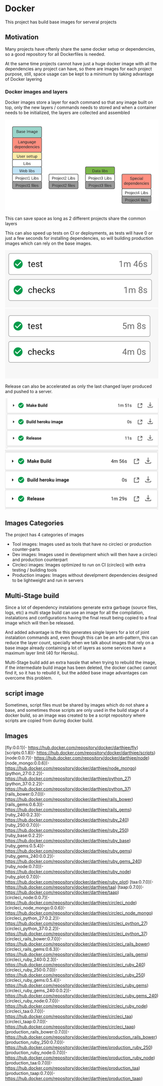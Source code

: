 Docker
======

This project has build base images for serveral projects

## Motivation

Many projects have oftenly share the same docker setup or dependencies, so
a good repository for all Dockerfiles is needed.

At the same time projects cannot have just a huge docker image with all the dependencies
any project can have, so there are images for each project purpose, still, space usage
can be kept to a minimum by taking advantage of Docker layering

### Docker images and layers

Docker images store a layer for each command so that any image built on top, only the
new layers / commands needs to stored and when a container needs to be initialized,
the layers are collected and assembled

![layers](https://raw.githubusercontent.com/darthjee/docker/master/readme_files/docker_setup.gif)

This can save space as long as 2 different projects share the common layers

This can also speed up tests on CI or deployments, as tests will have 0 or just a few
seconds for installing dependencies, so will building production images which can
rely on the base images.

![fast build](https://raw.githubusercontent.com/darthjee/docker/master/readme_files/speed_build.png)
![slow build](https://raw.githubusercontent.com/darthjee/docker/master/readme_files/slow_build.png)

Release can also be accelerated as only the last changed layer produced and pushed to a server.

![fast release](https://raw.githubusercontent.com/darthjee/docker/master/readme_files/fast_build_release.png)
![slow release](https://raw.githubusercontent.com/darthjee/docker/master/readme_files/slow_build_release.png)

## Images Categories

The project has 4 categories of images
- Tool images: Images used as tools that have no circleci or production counter-parts
- Dev images: Images used in development which will then have a circleci and production counterpart
- Circleci images: Images optimized to run on CI (circleci) with extra testing / building tools
- Production images: Images without develpment dependencies designed to
  be lightweight and run in servers

## Multi-Stage build

Since a lot of dependency instalations generate extra garbage (source files, logs, etc)
a multi stage build can use an image for all the compilation, instalations and configurations
having the final result being copied to a final image which will then be released.

And added advantage is the this generates single layers for a lot of joint instalation commands
and, even though this can be an anti-pattern, this can reduce the layer count, specially when we
talk about images that rely on a base image already containing a lot of layers as some services
have a maximum layer limit (40 for Heroku).

Multi-Stage build add an extra hassle that when trying to rebuild the image, if the intermediate
build image has been deleted, the docker cachec cannot find it, so it has to rebuild it, but
the added base image advantages can overcome this problem.

## script image

Sometimes, script files must be shared by images which do not share a base, and sometimes those
scripts are only used in the build stage of a docker build, so an image was created to be a
script repository where scripts are copied from during docker build.

## Images

[fly:0.0.1](- https://hub.docker.com/repository/docker/darthjee/fly)
[scripts:0.1.8](- https://hub.docker.com/repository/docker/darthjee/scripts)
[node:0.0.7](- https://hub.docker.com/repository/docker/darthjee/node)
[node_mongo:0.0.6](- https://hub.docker.com/repository/docker/darthjee/node_mongo)
[python_27:0.2.2](- https://hub.docker.com/repository/docker/darthjee/python_27)
[python_37:0.2.2](- https://hub.docker.com/repository/docker/darthjee/python_37)
[rails_bower:0.7.0](- https://hub.docker.com/repository/docker/darthjee/rails_bower)
[rails_gems:0.6.3](- https://hub.docker.com/repository/docker/darthjee/rails_gems)
[ruby_240:0.2.3](- https://hub.docker.com/repository/docker/darthjee/ruby_240)
[ruby_250:0.7.0](- https://hub.docker.com/repository/docker/darthjee/ruby_250)
[ruby_base:0.2.2](- https://hub.docker.com/repository/docker/darthjee/ruby_base)
[ruby_gems:0.5.4](- https://hub.docker.com/repository/docker/darthjee/ruby_gems)
[ruby_gems_240:0.0.2](- https://hub.docker.com/repository/docker/darthjee/ruby_gems_240)
[ruby_node:0.7.0](- https://hub.docker.com/repository/docker/darthjee/ruby_node)
[ruby_plot:0.7.0](- https://hub.docker.com/repository/docker/darthjee/ruby_plot)
[taa:0.7.0](- https://hub.docker.com/repository/docker/darthjee/taa)
[taap:0.7.0](- https://hub.docker.com/repository/docker/darthjee/taap)
[circleci_node:0.0.7](- https://hub.docker.com/repository/docker/darthjee/circleci_node)
[circleci_node_mongo:0.0.6](- https://hub.docker.com/repository/docker/darthjee/circleci_node_mongo)
[circleci_python_27:0.2.2](- https://hub.docker.com/repository/docker/darthjee/circleci_python_27)
[circleci_python_37:0.2.2](- https://hub.docker.com/repository/docker/darthjee/circleci_python_37)
[circleci_rails_bower:0.7.0](- https://hub.docker.com/repository/docker/darthjee/circleci_rails_bower)
[circleci_rails_gems:0.6.3](- https://hub.docker.com/repository/docker/darthjee/circleci_rails_gems)
[circleci_ruby_240:0.2.3](- https://hub.docker.com/repository/docker/darthjee/circleci_ruby_240)
[circleci_ruby_250:0.7.0](- https://hub.docker.com/repository/docker/darthjee/circleci_ruby_250)
[circleci_ruby_gems:0.5.4](- https://hub.docker.com/repository/docker/darthjee/circleci_ruby_gems)
[circleci_ruby_gems_240:0.0.2](- https://hub.docker.com/repository/docker/darthjee/circleci_ruby_gems_240)
[circleci_ruby_node:0.7.0](- https://hub.docker.com/repository/docker/darthjee/circleci_ruby_node)
[circleci_taa:0.7.0](- https://hub.docker.com/repository/docker/darthjee/circleci_taa)
[circleci_taap:0.7.0](- https://hub.docker.com/repository/docker/darthjee/circleci_taap)
[production_rails_bower:0.7.0](- https://hub.docker.com/repository/docker/darthjee/production_rails_bower)
[production_ruby_250:0.7.0](- https://hub.docker.com/repository/docker/darthjee/production_ruby_250)
[production_ruby_node:0.7.0](- https://hub.docker.com/repository/docker/darthjee/production_ruby_node)
[production_taa:0.7.0](- https://hub.docker.com/repository/docker/darthjee/production_taa)
[production_taap:0.7.0](- https://hub.docker.com/repository/docker/darthjee/production_taap)
